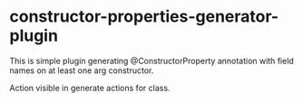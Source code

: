 # constructor-properties-generator-plugin

This is simple plugin generating @ConstructorProperty annotation with field names on at least one arg constructor.

Action visible in generate actions for class.

